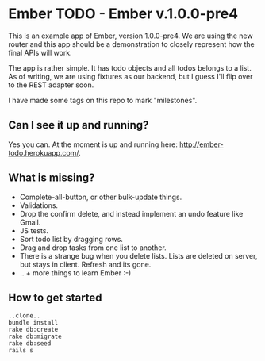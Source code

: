 Ember TODO - Ember v.1.0.0-pre4
===============================

This is an example app of Ember, version 1.0.0-pre4.
We are using the new router and this app should be a demonstration
to closely represent how the final APIs will work.

The app is rather simple. It has todo objects and all todos belongs to a list.
As of writing, we are using fixtures as our backend, but I guess I'll flip over
to the REST adapter soon.

I have made some tags on this repo to mark "milestones".


Can I see it up and running?
----------------------------
Yes you can. At the moment is up and running here: http://ember-todo.herokuapp.com/.


What is missing?
----------------
* Complete-all-button, or other bulk-update things.
* Validations.
* Drop the confirm delete, and instead implement an undo feature like Gmail.
* JS tests.
* Sort todo list by dragging rows.
* Drag and drop tasks from one list to another.
* There is a strange bug when you delete lists. Lists are deleted on server, but stays in client. Refresh and its gone.
* .. + more things to learn Ember :-)


How to get started
------------------

```
..clone..
bundle install
rake db:create
rake db:migrate
rake db:seed
rails s
```
